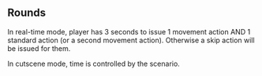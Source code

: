 ## Rounds

In real-time mode, player has 3 seconds to issue 1 movement action AND 1 standard action 
(or a second movement action). Otherwise a skip action will be issued for them.

In cutscene mode, time is controlled by the scenario.


